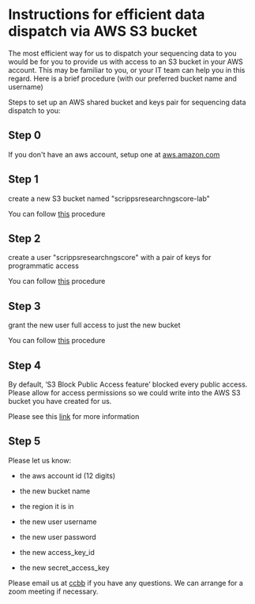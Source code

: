 

# Instructions for efficient data dispatch via AWS S3 bucket 
 
The most efficient way for us to dispatch your sequencing data to you would be for you to provide us with access to an S3 bucket in your AWS account. 
This may be familiar to you, or your IT team can help you in this regard. 
Here is a brief procedure (with our preferred bucket name and username)
 
Steps to set up an AWS shared bucket and keys pair for sequencing data dispatch to you:
 
## Step 0 

If you don't have an aws account, setup one at [aws.amazon.com](https://aws.amazon.com/)
 
## Step 1 

create a new S3 bucket named "scrippsresearchngscore-lab" 

You can follow [this](https://docs.aws.amazon.com/AmazonS3/latest/userguide/creating-bucket.html) procedure 

## Step 2 

create a user "scrippsresearchngscore" with a pair of keys for programmatic access 

You can follow [this](https://objectivefs.com/howto/how-to-get-amazon-s3-keys) procedure
 
## Step 3 

grant the new user full access to just the new bucket

You can follow [this](https://objectivefs.com/howto/how-to-restrict-s3-bucket-policy-to-only-one-aws-s3-bucket) procedure


## Step 4 

By default, ‘S3 Block Public Access feature’  blocked every public access. Please allow for access permissions so we could write into the AWS S3 bucket you have created for us. 

Please see this [link](https://docs.aws.amazon.com/AmazonS3/latest/userguide/access-control-block-public-access.html) for more information


## Step 5 

Please let us know:

* the aws account id (12 digits)

* the new bucket name

* the region it is in

* the new user username

* the new user password

* the new access_key_id

* the new secret_access_key


Please email us at [ccbb](mailto:ccbb@scripps.edu) if you have any questions. We can arrange for a zoom meeting if necessary.

